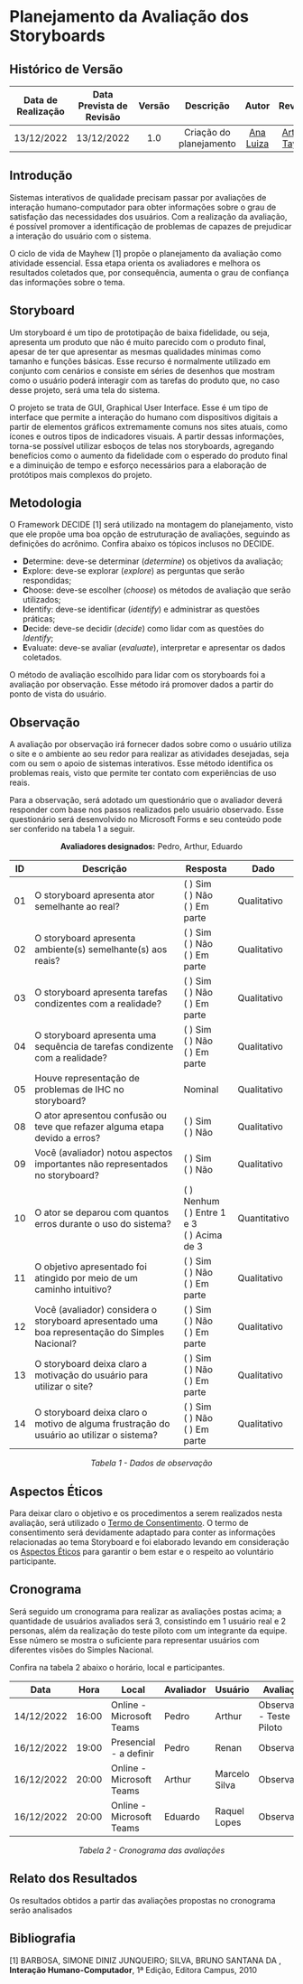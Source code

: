 # Planejamento da Avaliação dos Storyboards

## Histórico de Versão

|Data de Realização|Data Prevista de Revisão|Versão|Descrição|Autor|Revisor|
| :----------: | :------: | :-----------: | :---------: |:---------: | :---------: |
|13/12/2022|13/12/2022|1.0|Criação do planejamento|[Ana Luiza](https://github.com/AnHoff)|[Arthur Taylor](https://github.com/Eruel6)|

## Introdução

Sistemas interativos de qualidade precisam passar por avaliações de interação humano-computador para obter informações sobre o grau de satisfação das necessidades dos usuários. Com a realização da avaliação, é possível promover a identificação de problemas de capazes de prejudicar a interação do usuário com o sistema.

O ciclo de vida de Mayhew [1] propõe o planejamento da avaliação como atividade essencial. Essa etapa orienta os avaliadores e melhora os resultados coletados que, por consequência, aumenta o grau de confiança das informações sobre o tema.

## Storyboard

Um storyboard é um tipo de prototipação de baixa fidelidade, ou seja, apresenta um produto que não é muito parecido com o produto final, apesar de ter que apresentar as mesmas qualidades mínimas como tamanho e funções básicas. Esse recurso é normalmente utilizado em conjunto com cenários e consiste em séries de desenhos que mostram como o usuário poderá interagir com as tarefas do produto que, no caso desse projeto, será uma tela do sistema.

O projeto se trata de GUI, Graphical User Interface. Esse é um tipo de interface que permite a interação do humano com dispositivos digitais a partir de elementos gráficos extremamente comuns nos sites atuais, como ícones e outros tipos de indicadores visuais. A partir dessas informações, torna-se possível utilizar esboços de telas nos storyboards, agregando benefícios como o aumento da fidelidade com o esperado do produto final e a diminuição de tempo e esforço necessários para a elaboração de protótipos mais complexos do projeto.

## Metodologia

O Framework DECIDE [1] será utilizado na montagem do planejamento, visto que ele propõe uma boa opção de estruturação de avaliações, seguindo as definições do acrônimo. Confira abaixo os tópicos inclusos no DECIDE.

* **D**etermine: deve-se determinar (*determine*) os objetivos da avaliação;
* **E**xplore: deve-se explorar (*explore*) as perguntas que serão respondidas;
* **C**hoose: deve-se escolher (*choose*) os métodos de avaliação que serão utilizados;
* **I**dentify: deve-se identificar (*identify*) e administrar as questões práticas;
* **D**ecide: deve-se decidir (*decide*) como lidar com as questões do *Identify*;
* **E**valuate: deve-se avaliar (*evaluate*), interpretar e apresentar os dados coletados.

O método de avaliação escolhido para lidar com os storyboards foi a avaliação por observação. Esse método irá promover dados a partir do ponto de vista do usuário.

## Observação

A avaliação por observação irá fornecer dados sobre como o usuário utiliza o site e o ambiente ao seu redor para realizar as atividades desejadas, seja com ou sem o apoio de sistemas interativos. Esse método identifica os problemas reais, visto que permite ter contato com experiências de uso reais.

Para a observação, será adotado um questionário que o avaliador deverá responder com base nos passos realizados pelo usuário observado. Esse questionário será desenvolvido no Microsoft Forms e seu conteúdo pode ser conferido na tabela 1 a seguir.


<center>

**Avaliadores designados:** Pedro, Arthur, Eduardo

|ID|Descrição|Resposta|Dado|
|---|---|---|---|
|01|O storyboard apresenta ator semelhante ao real?|( ) Sim<br>( ) Não<br>( ) Em parte|Qualitativo|
|02|O storyboard apresenta ambiente(s) semelhante(s) aos reais?|( ) Sim<br>( ) Não<br>( ) Em parte|Qualitativo|
|03|O storyboard apresenta tarefas condizentes com a realidade?|( ) Sim<br>( ) Não<br>( ) Em parte|Qualitativo|
|04|O storyboard apresenta uma sequência de tarefas condizente com a realidade?|( ) Sim<br>( ) Não<br>( ) Em parte|Qualitativo|
|05|Houve representação de problemas de IHC no storyboard?|Nominal|Qualitativo|
|08|O ator apresentou confusão ou teve que refazer alguma etapa devido a erros?|( ) Sim<br>( ) Não|Qualitativo|
|09|Você (avaliador) notou aspectos importantes não representados no storyboard?|( ) Sim<br>( ) Não|Qualitativo|
|10|O ator se deparou com quantos erros durante o uso do sistema?|( ) Nenhum<br>( ) Entre 1 e 3<br>( ) Acima de 3|Quantitativo|
|11|O objetivo apresentado foi atingido por meio de um caminho intuitivo?|( ) Sim<br>( ) Não<br>( ) Em parte|Qualitativo|
|12|Você (avaliador) considera o storyboard apresentado uma boa representação do Simples Nacional?|( ) Sim<br>( ) Não<br>( ) Em parte|Qualitativo|
|13|O storyboard deixa claro a motivação do usuário para utilizar o site?|( ) Sim<br>( ) Não<br>( ) Em parte|Qualitativo|
|14|O storyboard deixa claro o motivo de alguma frustração do usuário ao utilizar o sistema?|( ) Sim<br>( ) Não<br>( ) Em parte|Qualitativo|

*Tabela 1 - Dados de observação*

</center>

## Aspectos Éticos

Para deixar claro o objetivo e os procedimentos a serem realizados nesta avaliação, será utilizado o [Termo de Consentimento](../../Tarefas/ModeloTermoConsentimento.md). O termo de consentimento será devidamente adaptado para conter as informações relacionadas ao tema Storyboard e foi elaborado levando em consideração os [Aspectos Éticos](../../Tarefas/AspectosEticos.md) para garantir o bem estar e o respeito ao voluntário participante.

## Cronograma

Será seguido um cronograma para realizar as avaliações postas acima; a quantidade de usuários avaliados será 3, consistindo em 1 usuário real e 2 personas, além da realização do teste piloto com um integrante da equipe. Esse número se mostra o suficiente para representar usuários com diferentes visões do Simples Nacional.

Confira na tabela 2 abaixo o horário, local e participantes.

<center>

|Data|Hora|Local|Avaliador|Usuário|Avaliação|
|---|---|---|---|---|---|
|14/12/2022|16:00|Online - Microsoft Teams|Pedro|Arthur|Observação - Teste Piloto|
|16/12/2022|19:00|Presencial - a definir|Pedro|Renan|Observação|
|16/12/2022|20:00|Online - Microsoft Teams|Arthur|Marcelo Silva|Observação|
|16/12/2022|20:00|Online - Microsoft Teams|Eduardo|Raquel Lopes|Observação|

*Tabela 2 - Cronograma das avaliações*

</center>

## Relato dos Resultados

Os resultados obtidos a partir das avaliações propostas no cronograma serão analisados

## Bibliografia

[1] BARBOSA, SIMONE DINIZ JUNQUEIRO; SILVA, BRUNO SANTANA DA , **Interação Humano-Computador**, 1ª Edição, Editora Campus, 2010 
